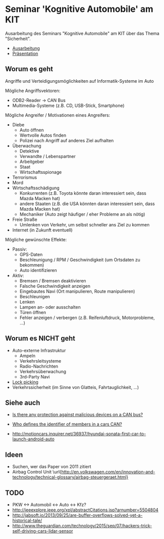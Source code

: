 # Seminar 'Kognitive Automobile' am KIT
Ausarbeitung des Seminars "Kognitive Automobile" am KIT über das Thema
"Sicherheit".

* [Ausarbeitung](https://github.com/MartinThoma/seminar-kognitive-automobile/raw/master/booka4.pdf)
* [Präsentation](https://github.com/MartinThoma/seminar-kognitive-automobile/raw/master/praesentation/LaTeX/Seminar-KogCars-Sicherheit-Martin-Thoma.pdf)

## Worum es geht

Angriffe und Verteidigungsmöglichkeiten auf Informatik-Systeme im Auto

Mögliche Angriffsvektoren:

* ODB2-Reader -> CAN Bus
* Multimedia-Systeme (z.B. CD, USB-Stick, Smartphone)

Mögliche Angreifer / Motivationen eines Angreifers:

* Diebe
    * Auto öffnen
    * Wertvolle Autos finden
    * Polizei nach Angriff auf anderes Ziel aufhalten
* Überwachung
    * Detektive
    * Verwandte / Lebenspartner
    * Arbeitgeber
    * Staat
    * Wirtschaftsspionage
* Terrorismus
* Mord
* Wirtschaftsschädigung
    * Konkurrenten (z.B. Toyota könnte daran interessiert sein, dass Mazda Macken hat)
    * andere Staaten (z.B. die USA könnten daran interessiert sein, dass Mazda Macken hat)
    * Mechaniker (Auto zeigt häufiger / eher Probleme an als nötig)
* Freie Straße
    * Umlenken von Verkehr, um selbst schneller ans Ziel zu kommen
* Internet (in Zukunft eventuell)


Mögliche gewünschte Effekte:

* Passiv:
    * GPS-Daten
    * Beschleunigung / RPM / Geschwindigkeit (um Ortsdaten zu bekommen)
    * Auto identifizieren
* Aktiv:
    * Bremsen / Bremsen deaktivieren
    * Falsche Geschwindigkeit anzeigen
    * Eingebautes Navi (Ort manipulieren, Route manipulieren)
    * Beschleunigen
    * Lenken
    * Lampen an- oder ausschalten
    * Türen öffnen
    * Fehler anzeigen / verbergen (z.B. Reifenluftdruck, Motorprobleme, ...)


## Worum es NICHT geht

* Auto-externe Infrastruktur
  * Ampeln
  * Verkehrsleitsysteme
  * Radio-Nachrichten
  * Verkehrsüberwachung
  * 3rd-Party Navi
* [Lock picking](https://en.wikipedia.org/wiki/Lock_picking)
* Verkehrssicherheit (im Sinne von Glatteis, Fahrtauglichkeit, ...)


## Siehe auch

* [Is there any protection against malicious devices on a CAN bus?](http://security.stackexchange.com/q/88724/3286)
* [Who defines the identifier of members in a cars CAN?](http://stackoverflow.com/q/30105087/562769)

* http://motioncars.inquirer.net/36937/hyundai-sonata-first-car-to-launch-android-auto

## Ideen
* Suchen, wer das Paper von 2011 zitiert
* Airbag Control Unit \url{http://en.volkswagen.com/en/innovation-and-technology/technical-glossary/airbag-steuergeraet.html}


## TODO

* PKW <-> Automobil <-> Auto <-> Kfz?
* http://ieeexplore.ieee.org/xpl/abstractCitations.jsp?arnumber=5504804
* http://jabsoft.io/2013/09/25/are-buffer-overflows-solved-yet-a-historical-tale/
* http://www.theguardian.com/technology/2015/sep/07/hackers-trick-self-driving-cars-lidar-sensor